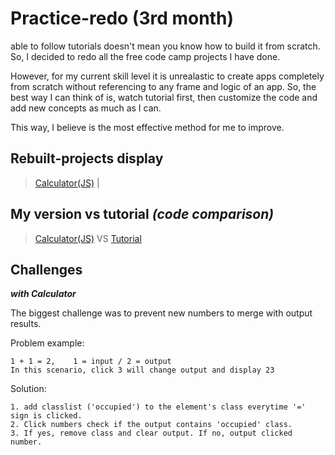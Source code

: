 # Practice-redo (3rd month)
able to follow tutorials doesn't mean you know how to build it from scratch. So, I decided to redo all the free code camp projects I have done.

However, for my current skill level it is unrealastic to create apps completely from scratch without referencing to any frame and logic of an app. So, the best way I can think of is, watch tutorial first, then customize the code and add new concepts as much as I can. 

This way, I believe is the most effective method for me to improve.


## Rebuilt-projects display
>[Calculator(JS)](https://a331998513.github.io/Practice-redo/JScalculator/)  |  

## My version vs tutorial  _(code comparison)_
>[Calculator(JS)](https://github.com/a331998513/Practice-redo/blob/main/JScalculator/calculator.js) VS [Tutorial](https://github.com/abarna-codespot/A-simple-Calculator/blob/master/script.js) 



## Challenges
**_with Calculator_**

The biggest challenge was to prevent new numbers to merge with output results. 

Problem example:
```
1 + 1 = 2,    1 = input / 2 = output 
In this scenario, click 3 will change output and display 23 
```
Solution:
```
1. add classlist ('occupied') to the element's class everytime '=' sign is clicked.
2. Click numbers check if the output contains 'occupied' class. 
3. If yes, remove class and clear output. If no, output clicked number.
```

